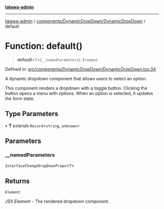 [**talawa-admin**](../../../../README.md)

***

[talawa-admin](../../../../README.md) / [components/DynamicDropDown/DynamicDropDown](../README.md) / default

# Function: default()

> **default**\<`T`\>(`__namedParameters`): `Element`

Defined in: [src/components/DynamicDropDown/DynamicDropDown.tsx:34](https://github.com/gautam-divyanshu/talawa-admin/blob/2490b2ea9583ec972ca984b1d93932def1c9f92b/src/components/DynamicDropDown/DynamicDropDown.tsx#L34)

A dynamic dropdown component that allows users to select an option.

This component renders a dropdown with a toggle button. Clicking the button
opens a menu with options. When an option is selected, it updates the form state.

## Type Parameters

• **T** *extends* `Record`\<`string`, `unknown`\>

## Parameters

### \_\_namedParameters

`InterfaceChangeDropDownProps`\<`T`\>

## Returns

`Element`

JSX.Element - The rendered dropdown component.
